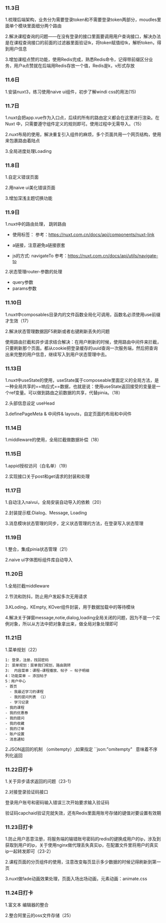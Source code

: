 ### 11.3日

1.梳理后端架构，业务分为需要登录token和不需要登录token两部分，moudles里面单个模块里面细分两个路由

2.解决课程查询的问题——在没有登录的接口里面要调用用户查询接口，解决办法是在课程查询接口的前面的过滤器里面验证tk，将token赋值给tk，解析token，得到用户信息

3.增加课程点赞的功能，使用Redis完成，熟悉Redis命令，记得带前缀区分业务，用户a点赞就在后端用Redis存放一个值，Redis是k，v形式存放

### 11.6日
1.安装nuxt3，练习使用naive ui组件，初步了解windi css的用法(15)

### 11.7日

1.nuxt会把app.vue作为入口点，后续的所有的路由定义都会在这里进行渲染。在 Nuxt 中，只需要遵守组件定义的规则即可。使用过程中无需导入。（15）

2.nuxt布局的使用，解决重复引入组件的麻烦，多个页面共用一个网页结构，使用 <NuxtLayout>来包裹路由着陆点 <NuxtPage/>

3.全局进度处理Loading

### 11.8日

1.自定义错误页面

2.用naive ui美化错误页面

3.增加深浅主题切换功能

### 11.9日

1.nuxt中的路由处理， 跳转路由

- 使用标签：<NuxtLink>  参考：https://nuxt.com.cn/docs/api/components/nuxt-link

- a链接，注意避免a链接嵌套

- js的方式:  navigateTo   参考：https://nuxt.com.cn/docs/api/utils/navigate-to

  

2.状态管理router-参数的处理 

- query参数
- params参数

### 11.10日

1.nuxt中composables目录内的文件函数全局化可调用，函数名必须使用use前缀才生效（17）

2.解决状态管理数据因F5刷新或者右键刷新丢失的问题

使用路由拦截和异步请求结合解决：在用户刷新的时候，使用路由中间件来拦截，只要刷新那个页面。都从cookie把登录缓存的uuid查询一次服务端，然后把查询出来完整的用户信息，继续写入到用户状态管理中去。

### 11.13日

1.nuxt中useState的使用，useState属于composeable里面定义的全局方法，是一种全局共享的==响应式==数据，也就是说：使用useState返回接受的变量是一个ref变量。可以做到路由之前数据的共享，代替pinia。（18）

2.头部信息设定 useHead

3.definePageMeta & 中间件& layouts，自定页面的布局和中间件

### 11.14日

1.middleware的使用，全局拦截做数据补偿（18）

### 11.15日

1.appid授权访问（白名单）（19）

2.实现接口关于post和get请求的封装和处理

### 11.17日

1.自动注入naivui，全局安装自动导入的依赖（20）

2.封装提示框:Dialog、Message, Loading

3.消息模块状态管理的同步，定义状态管理的方法，在登录写入状态管理

### 11.19日

1.整合，集成pinia状态管理（21）

2.naive ui字体图标组件库自动导入

### 11.20日

1.全局拦截middleware

2.节流和防抖，防止用户发起多次无用请求

3.KLoding，KEmpty, KOver组件封装，用于数据加载中的等待模块

4.解决关于弹窗message,notie,dialog,loading全局关闭的问题，因为不是一个实例对象，所以从方法中把对象拿出来，做全局对象处理即可

### 11.21日

1.菜单规划（22）

```
1: 登录，注册，找回密码
2: 菜单规划：菜单我们规划，路由跳转
3:  内容菜单：课程–课程播放、帖子 — 帖子明细
4：功能菜单 — 添加帖子 
5：用户中心 
- 首页
  - 我最近学习的课程
  - 我的提问列表 （1）
  - 学习记录
- 我的课程
- 我的优惠券
- 我的提问
- 我的收藏
- 我的订单
- 账户设置
- 消息通知
```

2.JSON返回的机制 （omitempty）,如果指定 ``json:"omitempty"` ` 意味着不序列化返回

 ### 11.22日打卡

1.关于异步请求返回的问题（23-1）

2.对接登录验证码接口

 登录用户账号和密码输入错误三次开始要求输入验证码

验证码capchaid验证完就失效，还有Redis里面用账号存储的键值对要设置有效期

### 11.23日打卡

1.防止用户恶意注册，将服务端的输错账号密码的redis的键换成用户的ip，涉及到获取到用户的ip，关于使用nginx做代理丢失真实ip，在配置文件里将用户的真实ip一起转发即可（23-2）

2.课程页面的分页组件的使用，注意改变每页显示多少数据的时候记得刷新到第一页

3.nuxt做fade动画效果处理，页面入场出场动画，元素动画：animate.css

### 11.24日打卡

1.富文本 编辑器的整合

2.整合阿里云的oss文件存储（25）

